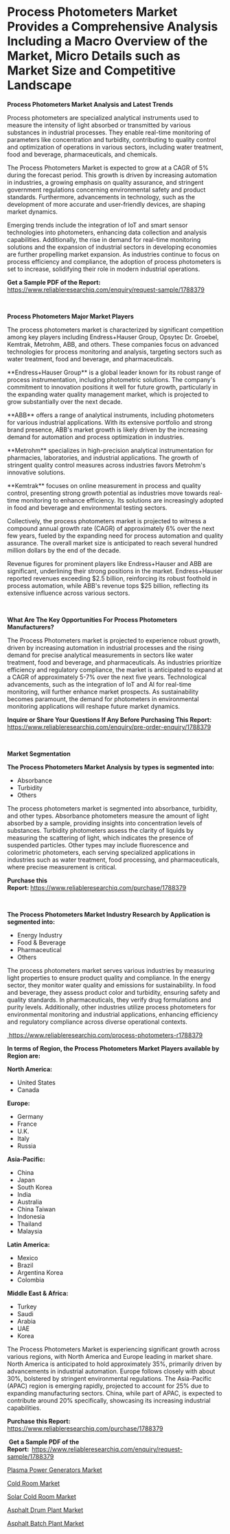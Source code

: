 <p><h1>Process Photometers Market Provides a Comprehensive Analysis Including a Macro Overview of the Market, Micro Details such as Market Size and Competitive Landscape</h1></p><p><strong>Process Photometers Market Analysis and Latest Trends</strong></p>
<p><p>Process photometers are specialized analytical instruments used to measure the intensity of light absorbed or transmitted by various substances in industrial processes. They enable real-time monitoring of parameters like concentration and turbidity, contributing to quality control and optimization of operations in various sectors, including water treatment, food and beverage, pharmaceuticals, and chemicals.</p><p>The Process Photometers Market is expected to grow at a CAGR of 5% during the forecast period. This growth is driven by increasing automation in industries, a growing emphasis on quality assurance, and stringent government regulations concerning environmental safety and product standards. Furthermore, advancements in technology, such as the development of more accurate and user-friendly devices, are shaping market dynamics. </p><p>Emerging trends include the integration of IoT and smart sensor technologies into photometers, enhancing data collection and analysis capabilities. Additionally, the rise in demand for real-time monitoring solutions and the expansion of industrial sectors in developing economies are further propelling market expansion. As industries continue to focus on process efficiency and compliance, the adoption of process photometers is set to increase, solidifying their role in modern industrial operations.</p></p>
<p><strong>Get a Sample PDF of the Report:&nbsp;</strong> <a href="https://www.reliableresearchiq.com/enquiry/request-sample/1788379?utm_campaign=121&utm_medium=2&utm_source=Github&utm_content=ia&utm_term=22022025&utm_id=process-photometers">https://www.reliableresearchiq.com/enquiry/request-sample/1788379</a></p>
<p>&nbsp;</p>
<p><strong>Process Photometers Major Market Players</strong></p>
<p><p>The process photometers market is characterized by significant competition among key players including Endress+Hauser Group, Opsytec Dr. Groebel, Kemtrak, Metrohm, ABB, and others. These companies focus on advanced technologies for process monitoring and analysis, targeting sectors such as water treatment, food and beverage, and pharmaceuticals.</p><p>**Endress+Hauser Group** is a global leader known for its robust range of process instrumentation, including photometric solutions. The company's commitment to innovation positions it well for future growth, particularly in the expanding water quality management market, which is projected to grow substantially over the next decade. </p><p>**ABB** offers a range of analytical instruments, including photometers for various industrial applications. With its extensive portfolio and strong brand presence, ABB's market growth is likely driven by the increasing demand for automation and process optimization in industries.</p><p>**Metrohm** specializes in high-precision analytical instrumentation for pharmacies, laboratories, and industrial applications. The growth of stringent quality control measures across industries favors Metrohm's innovative solutions.</p><p>**Kemtrak** focuses on online measurement in process and quality control, presenting strong growth potential as industries move towards real-time monitoring to enhance efficiency. Its solutions are increasingly adopted in food and beverage and environmental testing sectors.</p><p>Collectively, the process photometers market is projected to witness a compound annual growth rate (CAGR) of approximately 6% over the next few years, fueled by the expanding need for process automation and quality assurance. The overall market size is anticipated to reach several hundred million dollars by the end of the decade.</p><p>Revenue figures for prominent players like Endress+Hauser and ABB are significant, underlining their strong positions in the market. Endress+Hauser reported revenues exceeding $2.5 billion, reinforcing its robust foothold in process automation, while ABB's revenue tops $25 billion, reflecting its extensive influence across various sectors.</p></p>
<p>&nbsp;</p>
<p><strong>What Are The Key Opportunities For Process Photometers Manufacturers?</strong></p>
<p><p>The Process Photometers market is projected to experience robust growth, driven by increasing automation in industrial processes and the rising demand for precise analytical measurements in sectors like water treatment, food and beverage, and pharmaceuticals. As industries prioritize efficiency and regulatory compliance, the market is anticipated to expand at a CAGR of approximately 5-7% over the next five years. Technological advancements, such as the integration of IoT and AI for real-time monitoring, will further enhance market prospects. As sustainability becomes paramount, the demand for photometers in environmental monitoring applications will reshape future market dynamics.</p></p>
<p><strong>Inquire or Share Your Questions If Any Before Purchasing This Report:</strong> <a href="https://www.reliableresearchiq.com/enquiry/pre-order-enquiry/1788379?utm_campaign=121&utm_medium=2&utm_source=Github&utm_content=ia&utm_term=22022025&utm_id=process-photometers">https://www.reliableresearchiq.com/enquiry/pre-order-enquiry/1788379</a></p>
<p>&nbsp;</p>
<p><strong>Market Segmentation</strong></p>
<p><strong>The Process Photometers Market Analysis by types is segmented into:</strong></p>
<p><ul><li>Absorbance</li><li>Turbidity</li><li>Others</li></ul></p>
<p><p>The process photometers market is segmented into absorbance, turbidity, and other types. Absorbance photometers measure the amount of light absorbed by a sample, providing insights into concentration levels of substances. Turbidity photometers assess the clarity of liquids by measuring the scattering of light, which indicates the presence of suspended particles. Other types may include fluorescence and colorimetric photometers, each serving specialized applications in industries such as water treatment, food processing, and pharmaceuticals, where precise measurement is critical.</p></p>
<p><strong>Purchase this Report:&nbsp;</strong><a href="https://www.reliableresearchiq.com/purchase/1788379?utm_campaign=121&utm_medium=2&utm_source=Github&utm_content=ia&utm_term=22022025&utm_id=process-photometers">https://www.reliableresearchiq.com/purchase/1788379</a></p>
<p>&nbsp;</p>
<p><strong>The Process Photometers Market Industry Research by Application is segmented into:</strong></p>
<p><ul><li>Energy Industry</li><li>Food & Beverage</li><li>Pharmaceutical</li><li>Others</li></ul></p>
<p><p>The process photometers market serves various industries by measuring light properties to ensure product quality and compliance. In the energy sector, they monitor water quality and emissions for sustainability. In food and beverage, they assess product color and turbidity, ensuring safety and quality standards. In pharmaceuticals, they verify drug formulations and purity levels. Additionally, other industries utilize process photometers for environmental monitoring and industrial applications, enhancing efficiency and regulatory compliance across diverse operational contexts.</p></p>
<p><a href="https://www.reliableresearchiq.com/process-photometers-r1788379?utm_campaign=121&utm_medium=2&utm_source=Github&utm_content=ia&utm_term=22022025&utm_id=process-photometers">&nbsp;https://www.reliableresearchiq.com/process-photometers-r1788379</a></p>
<p><strong>In terms of Region, the Process Photometers Market Players available by Region are:</strong></p>
<p>
    <p> <strong> North America: </strong>
        <ul>
            <li>United States</li>
            <li>Canada</li>
        </ul>
        </p> 
    <p> <strong> Europe: </strong>
        <ul>
            <li>Germany</li>
            <li>France</li>
            <li>U.K.</li>
            <li>Italy</li>
            <li>Russia</li>
        </ul>
        </p> 
    <p> <strong> Asia-Pacific: </strong>
        <ul>
            <li>China</li>
            <li>Japan</li>
            <li>South Korea</li>
            <li>India</li>
            <li>Australia</li>
            <li>China Taiwan</li>
            <li>Indonesia</li>
            <li>Thailand</li>
            <li>Malaysia</li>
        </ul>
        </p> 
    <p> <strong> Latin America: </strong>
        <ul>
            <li>Mexico</li>
            <li>Brazil</li>
            <li>Argentina Korea</li>
            <li>Colombia</li>
        </ul>
        </p> 
    <p> <strong> Middle East & Africa: </strong>
        <ul>
            <li>Turkey</li>
            <li>Saudi</li>
            <li>Arabia</li>
            <li>UAE</li>
            <li>Korea</li>
        </ul>
    </p>
    </p>
<p><p>The Process Photometers Market is experiencing significant growth across various regions, with North America and Europe leading in market share. North America is anticipated to hold approximately 35%, primarily driven by advancements in industrial automation. Europe follows closely with about 30%, bolstered by stringent environmental regulations. The Asia-Pacific (APAC) region is emerging rapidly, projected to account for 25% due to expanding manufacturing sectors. China, while part of APAC, is expected to contribute around 20% specifically, showcasing its increasing industrial capabilities.</p></p>
<p><strong>Purchase this Report: </strong><a href="https://www.reliableresearchiq.com/purchase/1788379?utm_campaign=121&utm_medium=2&utm_source=Github&utm_content=ia&utm_term=22022025&utm_id=process-photometers">https://www.reliableresearchiq.com/purchase/1788379</a></p>
<p>&nbsp;<strong>Get a Sample PDF of the Report:&nbsp;&nbsp;</strong><a href="https://www.reliableresearchiq.com/enquiry/request-sample/1788379?utm_campaign=121&utm_medium=2&utm_source=Github&utm_content=ia&utm_term=22022025&utm_id=process-photometers">https://www.reliableresearchiq.com/enquiry/request-sample/1788379</a></p>
<p><strong></strong></p>
<p><p><a href="https://github.com/shafriusizi/Market-Research-Report-List-1/blob/main/plasma-power-generators-market.md?utm_campaign=121&utm_medium=2&utm_source=Github&utm_content=ia&utm_term=22022025&utm_id=process-photometers">Plasma Power Generators Market</a></p><p><a href="https://github.com/mudgeadamsvx/Market-Research-Report-List-1/blob/main/cold-room-market.md?utm_campaign=121&utm_medium=2&utm_source=Github&utm_content=ia&utm_term=22022025&utm_id=process-photometers">Cold Room Market</a></p><p><a href="https://github.com/kukolkasimo5/Market-Research-Report-List-1/blob/main/solar-cold-room-market.md?utm_campaign=121&utm_medium=2&utm_source=Github&utm_content=ia&utm_term=22022025&utm_id=process-photometers">Solar Cold Room Market</a></p><p><a href="https://github.com/koylebondant/Market-Research-Report-List-1/blob/main/asphalt-drum-plant-market.md?utm_campaign=121&utm_medium=2&utm_source=Github&utm_content=ia&utm_term=22022025&utm_id=process-photometers">Asphalt Drum Plant Market</a></p><p><a href="https://github.com/beyeagamizjp/Market-Research-Report-List-1/blob/main/asphalt-batch-plant-market.md?utm_campaign=121&utm_medium=2&utm_source=Github&utm_content=ia&utm_term=22022025&utm_id=process-photometers">Asphalt Batch Plant Market</a></p></p>